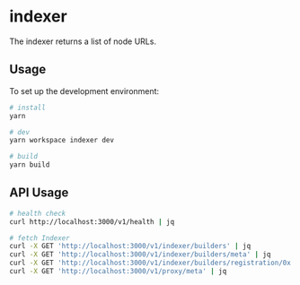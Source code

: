 # indexer

The indexer returns a list of node URLs.

## Usage

To set up the development environment:

```bash
# install
yarn

# dev
yarn workspace indexer dev

# build
yarn build
```

## API Usage

```sh
# health check
curl http://localhost:3000/v1/health | jq

# fetch Indexer
curl -X GET 'http://localhost:3000/v1/indexer/builders' | jq
curl -X GET 'http://localhost:3000/v1/indexer/builders/meta' | jq
curl -X GET 'http://localhost:3000/v1/indexer/builders/registration/0x...' | jq
curl -X GET 'http://localhost:3000/v1/proxy/meta' | jq
```
